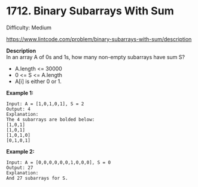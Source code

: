 # 1712. Binary Subarrays With Sum

Difficulty: Medium

https://www.lintcode.com/problem/binary-subarrays-with-sum/description

**Description**  
In an array A of 0s and 1s, how many non-empty subarrays have sum S?

* A.length <= 30000
* 0 <= S <= A.length
* A[i] is either 0 or 1.

**Example 1:**
```
Input: A = [1,0,1,0,1], S = 2
Output: 4
Explanation: 
The 4 subarrays are bolded below:
[1,0,1]
[1,0,1]
[1,0,1,0]
[0,1,0,1]
```

**Example 2:**
```
Input: A = [0,0,0,0,0,0,1,0,0,0], S = 0
Output: 27
Explanation: 
And 27 subarrays for S.
```
